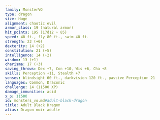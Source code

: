 ```yaml
---
family: MonsterVO
type: dragon
size: Huge
alignment: chaotic evil
armor_class: 19 (natural armor)
hit_points: 195 (17d12 + 85)
speed: 40 ft., fly 80 ft., swim 40 ft.
strength: 23 (+6)
dexterity: 14 (+2)
constitution: 21 (+5)
intelligence: 14 (+2)
wisdom: 13 (+1)
charisma: 17 (+3)
saving_throws: Dex +7, Con +10, Wis +6, Cha +8
skills: Perception +11, Stealth +7
senses: blindsight 60 ft., darkvision 120 ft., passive Perception 21
languages: Common, Draconic
challenge: 14 (11500 XP)
damage_immunities: acid
x_p: 11500
id: monsters_vo.md#adult-black-dragon
title: Adult Black Dragon
alias: Dragon noir adulte
---
```


